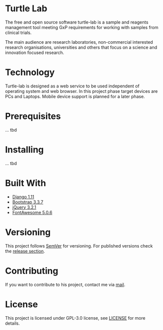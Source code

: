 # Turtle Lab
The free and open source software turtle-lab 
is a sample and reagents management tool meeting GxP requirements 
for working with samples from clinical trials. 

The main audience are research laboratories, 
non-commercial interested research organisations, 
universities and others that focus on a science and 
innovation focused research. 

# Technology
Turtle-lab is designed as a web service to be used independent of operating system and web browser. 
In this project phase target devices are PCs and Laptops. Mobile device support is planned for a later phase. 

# Prerequisites
... tbd

# Installing
... tbd

# Built With
* [Django 1.11](https://www.djangoproject.com/)
* [Bootstrap 3.3.7](https://getbootstrap.com/docs/3.3/)
* [jQuery 3.2.1](https://jquery.com/)
* [FontAwesome 5.0.6](https://fontawesome.com/)


# Versioning
This project follows [SemVer](https://semver.org/) for versioning. 
For published versions check the [release section](https://github.com/enricoba/turtle-lab/releases).

# Contributing 
If you want to contribute to his project, 
contact me via [mail](mailto:h.baran@posteo.eu).

# License 
This project is licensed under GPL-3.0 license,
 see [LICENSE](LICENSE) for more details.

